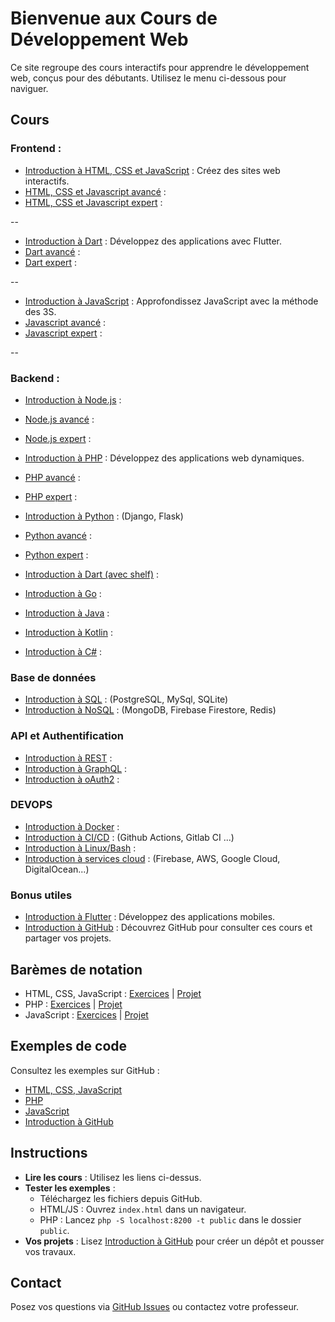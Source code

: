 # Bienvenue aux Cours de Développement Web

Ce site regroupe des cours interactifs pour apprendre le développement web, conçus pour des débutants. Utilisez le menu ci-dessous pour naviguer.

## Cours

### Frontend :

- [Introduction à HTML, CSS et JavaScript](./html-css-js.md) : Créez des sites web interactifs.
- [HTML, CSS et Javascript avancé](./html-css-js-Advanced.md) :
- [HTML, CSS et Javascript expert](./html-css-js-expert.md) : 

--

- [Introduction à Dart](./dart.md) : Développez  des applications avec Flutter.
- [Dart avancé](./dart-advanced.md) : 
- [Dart expert](./dart-expert.md) : 

--

- [Introduction à JavaScript](./javascript.md) : Approfondissez JavaScript avec la méthode des 3S.
- [Javascript avancé](./javascript-advanced.md) : 
- [Javascript expert](./javascript-expert.md) : 

--

### Backend :

- [Introduction à Node.js](./nodejs.md) :
- [Node.js avancé](./nodejs-advanced.md) :
- [Node.js expert](./nodejs-expert.md) :


- [Introduction à PHP](./php.md) : Développez des applications web dynamiques.
- [PHP avancé](./php-advanced.md) : 
- [PHP expert](./php-expert.md) :


- [Introduction à Python](./python.md) : (Django, Flask)
- [Python avancé](./python-advanced.md) : 
- [Python expert](./python-expert.md) : 


- [Introduction à Dart (avec shelf)](./dartbend.md) :
- [Introduction à Go](./go.md) :
- [Introduction à Java](./java.md) :
- [Introduction à Kotlin](./Kotlin.md) :
- [Introduction à C#](./c.md) :

### Base de données

- [Introduction à SQL](./sql.md) : (PostgreSQL, MySql, SQLite)
- [Introduction à NoSQL](./nosql.md) : (MongoDB, Firebase Firestore, Redis)

### API et Authentification

- [Introduction à REST](./rest.md) :
- [Introduction à GraphQL](./graphql.md) : 
- [Introduction à oAuth2](./oauth2.md) : 

### DEVOPS

- [Introduction à Docker](./docker.md) : 
- [Introduction à CI/CD](./ci-cd.md) : (Github Actions, Gitlab CI ...)
- [Introduction à Linux/Bash](./linux.md) : 
- [Introduction à services cloud](./cloud.md) : (Firebase, AWS, Google Cloud, DigitalOcean...)

### Bonus utiles

- [Introduction à Flutter](./flutter.md) : Développez des applications mobiles.
- [Introduction à GitHub](./github-intro.md) : Découvrez GitHub pour consulter ces cours et partager vos projets.

## Barèmes de notation

- HTML, CSS, JavaScript : [Exercices](./grading/html-css-js-exercises.md) | [Projet](./grading/html-css-js-project.md)
- PHP : [Exercices](./grading/php-exercises.md) | [Projet](./grading/php-project.md)
- JavaScript : [Exercices](./grading/javascript-exercises.md) | [Projet](./grading/javascript-project.md)

## Exemples de code

Consultez les exemples sur GitHub :
- [HTML, CSS, JavaScript](https://github.com/votre-utilisateur/WebDevelopmentCourses/tree/main/html-css-js)
- [PHP](https://github.com/votre-utilisateur/WebDevelopmentCourses/tree/main/php)
- [JavaScript](https://github.com/votre-utilisateur/WebDevelopmentCourses/tree/main/javascript)
- [Introduction à GitHub](https://github.com/votre-utilisateur/WebDevelopmentCourses/tree/main/github-intro/examples)

## Instructions

- **Lire les cours** : Utilisez les liens ci-dessus.
- **Tester les exemples** :
  - Téléchargez les fichiers depuis GitHub.
  - HTML/JS : Ouvrez `index.html` dans un navigateur.
  - PHP : Lancez `php -S localhost:8200 -t public` dans le dossier `public`.
- **Vos projets** : Lisez [Introduction à GitHub](./github-intro.md) pour créer un dépôt et pousser vos travaux.

## Contact

Posez vos questions via [GitHub Issues](https://github.com/votre-utilisateur/WebDevelopmentCourses/issues) ou contactez votre professeur.